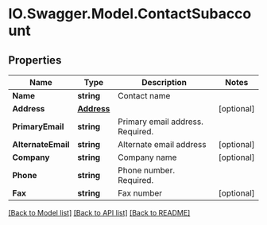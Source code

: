 # IO.Swagger.Model.ContactSubaccount
## Properties

Name | Type | Description | Notes
------------ | ------------- | ------------- | -------------
**Name** | **string** | Contact name | 
**Address** | [**Address**](Address.md) |  | [optional] 
**PrimaryEmail** | **string** | Primary email address. Required. | 
**AlternateEmail** | **string** | Alternate email address | [optional] 
**Company** | **string** | Company name | [optional] 
**Phone** | **string** | Phone number. Required. | 
**Fax** | **string** | Fax number | [optional] 

[[Back to Model list]](../README.md#documentation-for-models) [[Back to API list]](../README.md#documentation-for-api-endpoints) [[Back to README]](../README.md)

